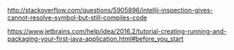 http://stackoverflow.com/questions/5905896/intellij-inspection-gives-cannot-resolve-symbol-but-still-compiles-code
                                    
https://www.jetbrains.com/help/idea/2016.2/tutorial-creating-running-and-packaging-your-first-java-application.html#before_you_start